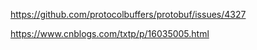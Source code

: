 https://github.com/protocolbuffers/protobuf/issues/4327

https://www.cnblogs.com/txtp/p/16035005.html